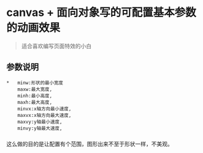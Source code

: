 # canvas + 面向对象写的可配置基本参数的动画效果

> 适合喜欢编写页面特效的小白

## 参数说明

    *   minw:形状的最小宽度
        maxw:最大宽度,
        minh:最小高度,
        maxh:最大高度,
        minvx:x轴方向最小速度,
        maxvx:x轴方向最大速度,
        maxvy:y轴最小速度,
        minvy:y轴最大速度,

###

这么做的目的是让配置有个范围，图形出来不至于形状一样，不美观。
